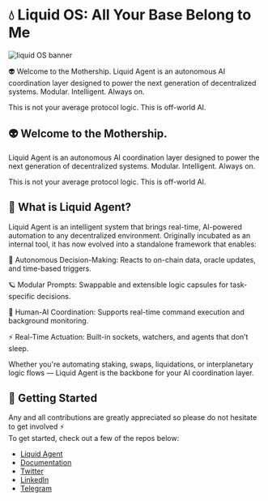 # 💧 Liquid OS: All Your Base Belong to Me

![liquid OS banner](/assets/LiquidOS.png)

👽 Welcome to the Mothership.
Liquid Agent is an autonomous AI coordination layer designed to power the next generation of decentralized systems.
Modular. Intelligent. Always on.

This is not your average protocol logic. This is off-world AI.

## 👽 Welcome to the Mothership.
Liquid Agent is an autonomous AI coordination layer designed to power the next generation of decentralized systems.
Modular. Intelligent. Always on.

This is not your average protocol logic. This is off-world AI.

## 🌌 What is Liquid Agent?
Liquid Agent is an intelligent system that brings real-time, AI-powered automation to any decentralized environment. Originally incubated as an internal tool, it has now evolved into a standalone framework that enables:

🧬 Autonomous Decision-Making: Reacts to on-chain data, oracle updates, and time-based triggers.

🪐 Modular Prompts: Swappable and extensible logic capsules for task-specific decisions.

🤖 Human-AI Coordination: Supports real-time command execution and background monitoring.

⚡ Real-Time Actuation: Built-in sockets, watchers, and agents that don’t sleep.

Whether you're automating staking, swaps, liquidations, or interplanetary logic flows — Liquid Agent is the backbone for your AI coordination layer.

## 🚀 Getting Started

Any and all contributions are greatly appreciated so please do not hesitate to get involved ⚡  
To get started, check out a few of the repos below:

- [Liquid Agent](https://www.projectpi.xyz/) 
- [Documentation](https://docs.liquidagent.ai/)
- [Twitter](https://x.com/LiqAgent)
- [LinkedIn](https://www.linkedin.com/company/liquidagent/)
- [Telegram](https://t.me/LiquidAgent)




